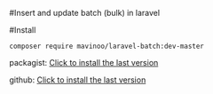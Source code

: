 #Insert and update batch (bulk) in laravel

#Install

```composer require mavinoo/laravel-batch:dev-master```


packagist: [ Click to install the last version ](https://packagist.org/packages/mavinoo/laravel-batch)

github: [ Click to install the last version ](https://github.com/mavinoo/laravelBatch)
